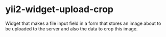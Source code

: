 # yii2-widget-upload-crop
Widget that makes a file input field in a form that stores an image about to be uploaded to the server and also the data to crop this image. 
